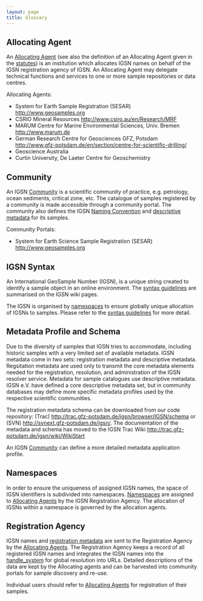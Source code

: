 ```yaml
---
layout: page
title: Glossary
---
```


## Allocating Agent ##

An [Allocating Agent](../agents) (see also the definition of an Allocating Agent given in the [statutes](../statutes)) is an institution which allocates IGSN names on behalf of the IGSN registration agency of IGSN. An Allocating Agent may delegate technical functions and services to one or more sample repositories or data centres.

Allocating Agents:

  * System for Earth Sample Registration (SESAR) <http://www.geosamples.org>
  * CSRIO Mineral Resources <http://www.csiro.au/en/Research/MRF>
  * MARUM Centre for Marine Environmental Sciences, Univ. Bremen <http://www.marum.de>
  * German Research Centre for Geosciences GFZ, Potsdam <http://www.gfz-potsdam.de/en/section/centre-for-scientific-drilling/>
  * Geoscience Australia
  * Curtin University, De Laeter Centre for Geoschemistry
  
  
## Community ##

An IGSN [Community](../communities) is a scientific community of practice, e.g. petrology, ocean sediments, critical zone, etc. The catalogue of samples registered by a community is made accessible through a community portal. The community also defines the IGSN [Naming Convention](../syntax) and [descriptive metadata](../metadata) for its samples.

Community Portals:

   * System for Earth Science Sample Registration (SESAR) <http://www.geosamples.org>

## IGSN Syntax #

An International GeoSample Number (IGSN), is a unique string created to identify a sample object in an online environment. The [syntax guidelines](../syntax) are summarised on the IGSN wiki pages.

The IGSN is organised by [namespaces](../namespaces) to ensure globally unique allocation of IGSNs to samples. Please refer to the [syntax guidelines](../syntax) for more detail.



## Metadata Profile and Schema ##

Due to the diversity of samples that IGSN tries to accommodate, including historic samples with a very limited set of available metadata. IGSN metadata come in two sets: registration metadata and descriptive metadata. Regsitation metadata are used only to transmit the core metadata elements needed for the registration, resolution, and administration of the IGSN resolver service. Metadata for sample catalogues use descriptive metadata. IGSN e.V. have defined a core descriptive metadata set, but in community databases may define more specific metadata profiles used by the respective scientific communities.

The registration metadata schema can be downloaded from our code repository: (Trac) <http://trac.gfz-potsdam.de/igsn/browser/IGSN/schema> or (SVN) <http://svnext.gfz-potsdam.de/igsn/>. The documentation of the metadata and schema has moved to the IGSN Trac Wiki <http://trac.gfz-potsdam.de/igsn/wiki/WikiStart> 

An IGSN [Community](../communities) can define a more detailed metadata application profile.

## Namespaces ##

In order to ensure the uniqueness of assigned IGSN names, the space of IGSN identifiers is subdivided into namespaces. [Namespaces](../namespaces) are assigned to [Allocating Agents](../agents) by the IGSN Registration Agency. The allocation of IGSNs within a namespace is governed by the allocation agents.


## Registration Agency ##

IGSN names and [registration metadata](../metadata) are sent to the Registration Agency by the [Allocating Agents](../agents). The Registration Agency keeps a record of all registered IGSN names and integrates the IGSN names into the [handle_system](https://en.wikipedia.org/wiki/Handle_System) for global resolution into URLs. Detailed descriptions of the data are kept by the Allocating agents and can be harvested into community portals for sample discovery and re-use.

Individual users should refer to [Allocating Agents](../agents) for registration of their samples.
